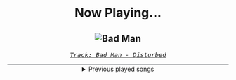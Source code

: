 <div align="center"> 
<h1>Now Playing...</h1>

![Bad Man](https://i.scdn.co/image/ab67616d00001e0284979e281b0b2739d478f53c)
--
_<samp><a href="https://open.spotify.com/track/0CGyintEvK6qL0BPvQWZ37">Track: Bad Man - Disturbed</a></samp>_

<div style="border: 1px #4B5054 solid"></div>
<details>
  <summary>
    Previous played songs
  </summary>
  <table>
    <thead>
      <tr>
        <th>
          Artist
        </th>
        <th>
          Song
        </th>
        <th>
          Link
        </th>
      </tr>
    </thead>
    <tbody>
      <tr><td>Disturbed</td><td>Bad Man</td><td><a href="https://open.spotify.com/track/0CGyintEvK6qL0BPvQWZ37">https://open.spotify.com/track/0CGyintEvK6qL0BPvQWZ37</a></td></tr><tr><td>The Algorithm</td><td>Readonly</td><td><a href="https://open.spotify.com/track/2exPhTStriJWWYjxr7IicR">https://open.spotify.com/track/2exPhTStriJWWYjxr7IicR</a></td></tr><tr><td>The Algorithm</td><td>boot</td><td><a href="https://open.spotify.com/track/4TDRfJt4lFY7K4OajHiUXv">https://open.spotify.com/track/4TDRfJt4lFY7K4OajHiUXv</a></td></tr><tr><td>Gost</td><td>Garruth</td><td><a href="https://open.spotify.com/track/3RgpeRE7q0S4kDVlkmQ1L1">https://open.spotify.com/track/3RgpeRE7q0S4kDVlkmQ1L1</a></td></tr><tr><td>Persefone</td><td>Flying Sea Dragons</td><td><a href="https://open.spotify.com/track/229Pv02HboD8LoM7obmn4Y">https://open.spotify.com/track/229Pv02HboD8LoM7obmn4Y</a></td></tr><tr><td>Shokran</td><td>Interlude</td><td><a href="https://open.spotify.com/track/08YinGekY4fqCXtWIaDMQY">https://open.spotify.com/track/08YinGekY4fqCXtWIaDMQY</a></td></tr><tr><td>Mogi Grumbles</td><td>Mr. Dillinger</td><td><a href="https://open.spotify.com/track/1yJmcnRCew76XpI4B2fI85">https://open.spotify.com/track/1yJmcnRCew76XpI4B2fI85</a></td></tr><tr><td>Hollywood Burns</td><td>Revenge of the Black Saucers</td><td><a href="https://open.spotify.com/track/2aUkJAw9l0W9DwC2Xw57WM">https://open.spotify.com/track/2aUkJAw9l0W9DwC2Xw57WM</a></td></tr><tr><td>Perturbator</td><td>Humans Are Such Easy Prey</td><td><a href="https://open.spotify.com/track/67dA1a6OCUtLHgq9qdQ216">https://open.spotify.com/track/67dA1a6OCUtLHgq9qdQ216</a></td></tr><tr><td>Gost</td><td>Cursed</td><td><a href="https://open.spotify.com/track/03X1SHRxnIb2jtjcQx54Et">https://open.spotify.com/track/03X1SHRxnIb2jtjcQx54Et</a></td></tr><tr><td>Dubmood</td><td>The Scene Is Dead (MASTER BOOT RECORD Remix)</td><td><a href="https://open.spotify.com/track/4WxmlI6IjRJJYcfRHU25BB">https://open.spotify.com/track/4WxmlI6IjRJJYcfRHU25BB</a></td></tr><tr><td>The Algorithm</td><td>_MOS</td><td><a href="https://open.spotify.com/track/3zT8CjlR32FLJSLoxnEOY3">https://open.spotify.com/track/3zT8CjlR32FLJSLoxnEOY3</a></td></tr><tr><td>The Algorithm</td><td>overclock</td><td><a href="https://open.spotify.com/track/0EQmnHEK3e83r68A8LMBlW">https://open.spotify.com/track/0EQmnHEK3e83r68A8LMBlW</a></td></tr><tr><td>Volkor X</td><td>Run Away - The Algorithm Remix</td><td><a href="https://open.spotify.com/track/3ENRjw05RDPGPkHJg4ZnWg">https://open.spotify.com/track/3ENRjw05RDPGPkHJg4ZnWg</a></td></tr><tr><td>The Algorithm</td><td>brute force</td><td><a href="https://open.spotify.com/track/6HEXrxUQyGHj48PLi1ei0w">https://open.spotify.com/track/6HEXrxUQyGHj48PLi1ei0w</a></td></tr><tr><td>Jordan Feliz</td><td>The River</td><td><a href="https://open.spotify.com/track/3gQC0KTBXZeysuzRqMrfbD">https://open.spotify.com/track/3gQC0KTBXZeysuzRqMrfbD</a></td></tr><tr><td>The Algorithm</td><td>Data Renaissance</td><td><a href="https://open.spotify.com/track/6vc3QQk27XZsRhKhDKm79u">https://open.spotify.com/track/6vc3QQk27XZsRhKhDKm79u</a></td></tr><tr><td>The Algorithm</td><td>Cryptographic Memory</td><td><a href="https://open.spotify.com/track/3d9vBBrRuItAyZ2bNvmKod">https://open.spotify.com/track/3d9vBBrRuItAyZ2bNvmKod</a></td></tr><tr><td>The Algorithm</td><td>Inline Assembly</td><td><a href="https://open.spotify.com/track/4PZOy16z81NDLHFhpH1NU3">https://open.spotify.com/track/4PZOy16z81NDLHFhpH1NU3</a></td></tr><tr><td>The Algorithm</td><td>Multithreading</td><td><a href="https://open.spotify.com/track/4gfsJ39iax2iHKNhYslrfc">https://open.spotify.com/track/4gfsJ39iax2iHKNhYslrfc</a></td></tr>
    </tbody>
  </table>
</details>

</div>

